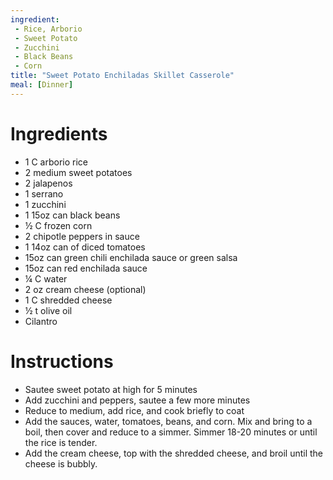 ```yaml
---
ingredient:
 - Rice, Arborio
 - Sweet Potato
 - Zucchini
 - Black Beans
 - Corn
title: "Sweet Potato Enchiladas Skillet Casserole"
meal: [Dinner]
---
```


# Ingredients

 * 1 C arborio rice
 * 2 medium sweet potatoes
 * 2 jalapenos
 * 1 serrano
 * 1 zucchini
 * 1 15oz can black beans
 * &frac12; C frozen corn
 * 2 chipotle peppers in sauce
 * 1 14oz can of diced tomatoes
 * 15oz can green chili enchilada sauce or green salsa
 * 15oz can red enchilada sauce
 * &frac14; C water
 * 2 oz cream cheese (optional)
 * 1 C shredded cheese
 * &frac12; t olive oil
 * Cilantro

# Instructions

 * Sautee sweet potato at high for 5 minutes
 * Add zucchini and peppers, sautee a few more minutes
 * Reduce to medium, add rice, and cook briefly to coat
 * Add the sauces, water, tomatoes, beans, and corn.  Mix and bring to a boil, then cover and reduce to a simmer.
   Simmer 18-20 minutes or until the rice is tender.
 * Add the cream cheese, top with the shredded cheese, and broil until the cheese is bubbly.
